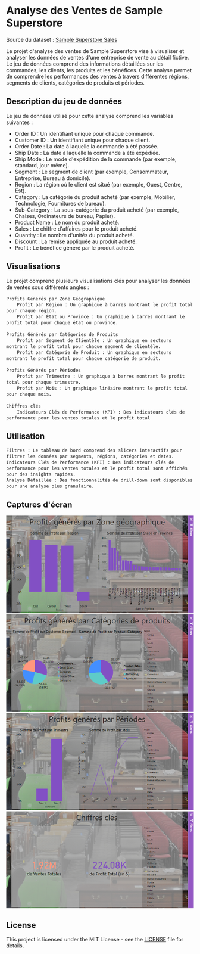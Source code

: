 # Analyse des Ventes de Sample Superstore

Source du dataset : [Sample Superstore Sales](https://hackernoon.com/13-best-datasets-for-power-bi-practice)

Le projet d'analyse des ventes de Sample Superstore vise à visualiser et analyser les données de ventes d'une entreprise de vente au détail fictive. Le jeu de données comprend des informations détaillées sur les commandes, les clients, les produits et les bénéfices. Cette analyse permet de comprendre les performances des ventes à travers différentes régions, segments de clients, catégories de produits et périodes.


## Description du jeu de données

Le jeu de données utilisé pour cette analyse comprend les variables suivantes :

- Order ID : Un identifiant unique pour chaque commande.
- Customer ID : Un identifiant unique pour chaque client.
- Order Date : La date à laquelle la commande a été passée.
- Ship Date : La date à laquelle la commande a été expédiée.
- Ship Mode : Le mode d'expédition de la commande (par exemple, standard, jour même).
- Segment : Le segment de client (par exemple, Consommateur, Entreprise, Bureau à domicile).
- Region : La région où le client est situé (par exemple, Ouest, Centre, Est).
- Category : La catégorie du produit acheté (par exemple, Mobilier, Technologie, Fournitures de bureau).
- Sub-Category : La sous-catégorie du produit acheté (par exemple, Chaises, Ordinateurs de bureau, Papier).
- Product Name : Le nom du produit acheté.
- Sales : Le chiffre d'affaires pour le produit acheté.
- Quantity : Le nombre d'unités du produit acheté.
- Discount : La remise appliquée au produit acheté.
- Profit : Le bénéfice généré par le produit acheté.

## Visualisations

Le projet comprend plusieurs visualisations clés pour analyser les données de ventes sous différents angles :

    Profits Générés par Zone Géographique
        Profit par Région : Un graphique à barres montrant le profit total pour chaque région.
        Profit par État ou Province : Un graphique à barres montrant le profit total pour chaque état ou province.

    Profits Générés par Catégories de Produits
        Profit par Segment de Clientèle : Un graphique en secteurs montrant le profit total pour chaque segment de clientèle.
        Profit par Catégorie de Produit : Un graphique en secteurs montrant le profit total pour chaque catégorie de produit.

    Profits Générés par Périodes
        Profit par Trimestre : Un graphique à barres montrant le profit total pour chaque trimestre.
        Profit par Mois : Un graphique linéaire montrant le profit total pour chaque mois.

    Chiffres clés
        Indicateurs Clés de Performance (KPI) : Des indicateurs clés de performance pour les ventes totales et le profit total

## Utilisation

    Filtres : Le tableau de bord comprend des slicers interactifs pour filtrer les données par segments, régions, catégories et dates.
    Indicateurs Clés de Performance (KPI) : Des indicateurs clés de performance pour les ventes totales et le profit total sont affichés pour des insights rapides.
    Analyse Détaillée : Des fonctionnalités de drill-down sont disponibles pour une analyse plus granulaire.

## Captures d'écran

![BI](./imageBI1.png)
![BI](./imageBI2.png)
![BI](./imageBI3.png)
![BI](./imageBI4.png)

## License

This project is licensed under the MIT License - see the [LICENSE](LICENSE) file for details.

